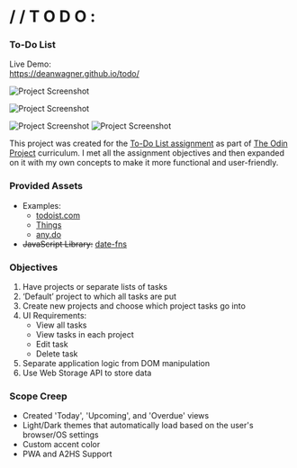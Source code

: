# / / T O D O :
### To-Do List

Live Demo:  
https://deanwagner.github.io/todo/

![Project Screenshot](https://deanwagner.github.io/todo/img/todo-pc-dark.png)

![Project Screenshot](https://deanwagner.github.io/todo/img/todo-pc-light.png)

![Project Screenshot](https://deanwagner.github.io/todo/img/todo-mobile-dark.png) ![Project Screenshot](https://deanwagner.github.io/todo/img/todo-mobile-light.png)

This project was created for the [To-Do List assignment](https://www.theodinproject.com/paths/full-stack-javascript/courses/javascript/lessons/todo-list) as part of [The Odin Project](https://www.theodinproject.com) curriculum. I met all the assignment objectives and then expanded on it with my own concepts to make it more functional and user-friendly.

### Provided Assets

* Examples: 
  - [todoist.com](https://en.todoist.com/)
  - [Things](https://culturedcode.com/things/)
  - [any.do](https://www.any.do/)
* ~~JavaScript Library:~~ [date-fns](https://github.com/date-fns/date-fns)

### Objectives

1. Have projects or separate lists of tasks
2. ‘Default’ project to which all tasks are put
3. Create new projects and choose which project tasks go into
4. UI Requirements:
   - View all tasks
   - View tasks in each project
   - Edit task
   - Delete task
5. Separate application logic from DOM manipulation
6. Use Web Storage API to store data

### Scope Creep

* Created 'Today', 'Upcoming', and 'Overdue' views
* Light/Dark themes that automatically load based on the user's browser/OS settings
* Custom accent color
* PWA and A2HS Support